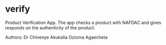 # verify

Product Verification App. The app checks a product with NAFDAC and gives responds on the authenticity of the product.

Authors:
Dr Chinenye Akukalia
Ozioma Agaecheta
